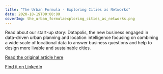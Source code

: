 ```yaml
---
title: "The Urban Formula - Exploring Cities as Networks"
date: 2020-10-19T00:00:00
coverImg: the_urban_formulaexploring_cities_as_networks.png
---
```


Read about our start-up story: Datapolis, the new business engaged in data-driven urban planning and location intelligence focusing on combining a wide scale of locational data to answer business questions and help to design more livable and sustainable cities.

<!--more-->

[Read the original article here](https://hypeandhyper.com/the-urban-formula-datapolis/)

[Find it on LinkedIn](https://www.linkedin.com/company/datapolisio)
